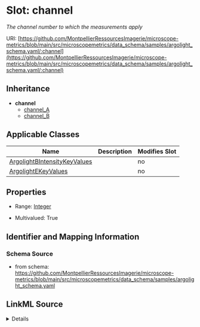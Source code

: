 # Slot: channel


_The channel number to which the measurements apply_



URI: [https://github.com/MontpellierRessourcesImagerie/microscope-metrics/blob/main/src/microscopemetrics/data_schema/samples/argolight_schema.yaml/:channel](https://github.com/MontpellierRessourcesImagerie/microscope-metrics/blob/main/src/microscopemetrics/data_schema/samples/argolight_schema.yaml/:channel)




## Inheritance

* **channel**
    * [channel_A](channel_A.md)
    * [channel_B](channel_B.md)





## Applicable Classes

| Name | Description | Modifies Slot |
| --- | --- | --- |
[ArgolightBIntensityKeyValues](ArgolightBIntensityKeyValues.md) |  |  no  |
[ArgolightEKeyValues](ArgolightEKeyValues.md) |  |  no  |







## Properties

* Range: [Integer](Integer.md)

* Multivalued: True





## Identifier and Mapping Information







### Schema Source


* from schema: https://github.com/MontpellierRessourcesImagerie/microscope-metrics/blob/main/src/microscopemetrics/data_schema/samples/argolight_schema.yaml




## LinkML Source

<details>
```yaml
name: channel
description: The channel number to which the measurements apply
from_schema: https://github.com/MontpellierRessourcesImagerie/microscope-metrics/blob/main/src/microscopemetrics/data_schema/samples/argolight_schema.yaml
rank: 1000
multivalued: true
alias: channel
domain_of:
- ArgolightBIntensityKeyValues
- ArgolightEKeyValues
range: integer

```
</details>